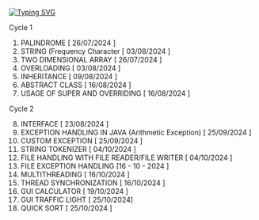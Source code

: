 [![Typing SVG](https://readme-typing-svg.demolab.com?font=Bodoni+Moda+SC&size=30&pause=1000&width=435&lines=S3-OOPS-in-JAVA-LAB_SJCET_23-27;CYCLE+1+,+2;KTU+2019+SCHEME)](https://git.io/typing-svg)

Cycle 1
1. PALINDROME [ 26/07/2024 ]
2. STRING (Frequency Character [ 03/08/2024 ]
3. TWO DIMENSIONAL ARRAY [ 26/07/2024 ]
4. OVERLOADING [ 03/08/2024 ]
5. INHERITANCE [ 09/08/2024 ]
6. ABSTRACT CLASS [ 16/08/2024 ]
7. USAGE OF SUPER AND OVERRIDING [ 16/08/2024 ]

Cycle 2

8. INTERFACE [ 23/08/2024 ]
9. EXCEPTION HANDLING IN JAVA (Arithmetic Exception) [ 25/09/2024 ]
10. CUSTOM EXCEPTION [ 25/09/2024 ]
11. STRING TOKENIZER [ 04/10/2024 ]
12. FILE HANDLING WITH FILE READER/FILE WRITER [ 04/10/2024 ]
13. FILE EXCEPTION HANDLING [16 - 10 - 2024 ]
14. MULTITHREADING [ 16/10/2024 ]
15. THREAD SYNCHRONIZATION [ 16/10/2024 ]
16. GUI CALCULATOR [ 19/10/2024 ]
17. GUI TRAFFIC LIGHT [ 25/10/2024]
18. QUICK SORT [ 25/10/2024 ]
